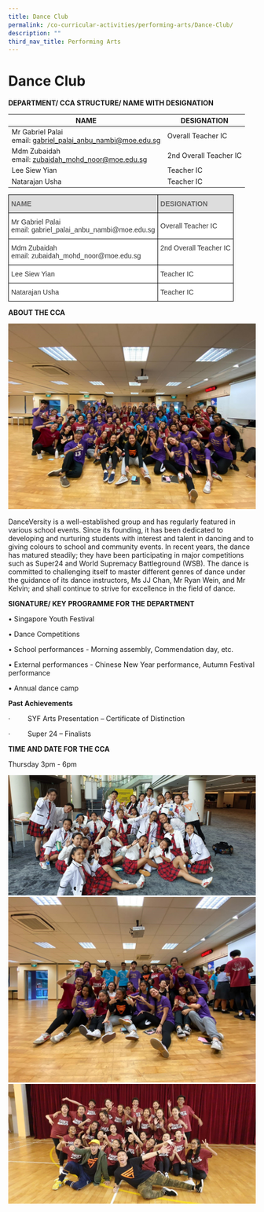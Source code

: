 ```yaml
---
title: Dance Club
permalink: /co-curricular-activities/performing-arts/Dance-Club/
description: ""
third_nav_title: Performing Arts
---
```

Dance Club
==========

**DEPARTMENT/ CCA STRUCTURE/ NAME WITH DESIGNATION**


| **NAME**                                                        | **DESIGNATION**        |
|-----------------------------------------------------------------|------------------------|
| Mr Gabriel Palai<br>email: gabriel_palai_anbu_nambi@moe.edu.sg  | Overall Teacher IC     |
| Mdm Zubaidah<br>email: zubaidah_mohd_noor@moe.edu.sg            | 2nd Overall Teacher IC |
| Lee Siew Yian                                                   | Teacher IC             |
| Natarajan Usha                                                  | Teacher IC             |

<style type="text/css">
.tg  {border-collapse:collapse;border-spacing:0;}
.tg td{border-color:black;border-style:solid;border-width:1px;font-family:Arial, sans-serif;font-size:14px;
  overflow:hidden;padding:10px 5px;word-break:normal;}
.tg th{border-color:black;border-style:solid;border-width:1px;font-family:Arial, sans-serif;font-size:14px;
  font-weight:normal;overflow:hidden;padding:10px 5px;word-break:normal;}
.tg .tg-e14l{background-color:#DDD;color:#666;font-weight:bold;text-align:left;vertical-align:top}
.tg .tg-citn{background-color:#FFF;color:#333;text-align:left;vertical-align:top}
.tg .tg-7fd7{background-color:#FFF;color:#333;text-align:left;vertical-align:middle}
</style>
<table class="tg">
<thead>
  <tr>
    <th class="tg-e14l">NAME</th>
    <th class="tg-e14l">DESIGNATION</th>
  </tr>
</thead>
<tbody>
  <tr>
    <td class="tg-7fd7">Mr Gabriel Palai<br>email: gabriel_palai_anbu_nambi@moe.edu.sg </td>
    <td class="tg-7fd7">Overall Teacher IC</td>
  </tr>
  <tr>
    <td class="tg-7fd7">Mdm Zubaidah<br>email: zubaidah_mohd_noor@moe.edu.sg </td>
    <td class="tg-citn">2nd Overall Teacher IC</td>
  </tr>
  <tr>
    <td class="tg-7fd7">Lee Siew Yian<br></td>
    <td class="tg-citn">Teacher IC</td>
  </tr>
  <tr>
    <td class="tg-7fd7">Natarajan Usha</td>
    <td class="tg-7fd7">Teacher IC</td>
  </tr>
</tbody>
</table>

**ABOUT THE CCA**

![](/images/Dance1.jpeg)

DanceVersity is a well-established group and has regularly featured in various school events. Since its founding, it has been dedicated to developing and nurturing students with interest and talent in dancing and to giving colours to school and community events. In recent years, the dance has matured steadily; they have been participating in major competitions such as Super24 and World Supremacy Battleground (WSB). The dance is committed to challenging itself to master different genres of dance under the guidance of its dance instructors, Ms JJ Chan, Mr Ryan Wein, and Mr Kelvin; and shall continue to strive for excellence in the field of dance.  
  

**SIGNATURE/ KEY PROGRAMME FOR THE DEPARTMENT**

•  Singapore Youth Festival

• Dance Competitions

• School performances - Morning assembly, Commendation day, etc.

• External performances - Chinese New Year performance, Autumn Festival performance

• Annual dance camp  
  

**Past Achievements**

·         SYF Arts Presentation – Certificate of Distinction

·         Super 24 – Finalists 

**TIME AND DATE FOR THE CCA**

Thursday 3pm - 6pm

![](/images/Dance2.jpeg)
![](/images/Dance3.jpeg)
![](/images/Dance4.jpeg)